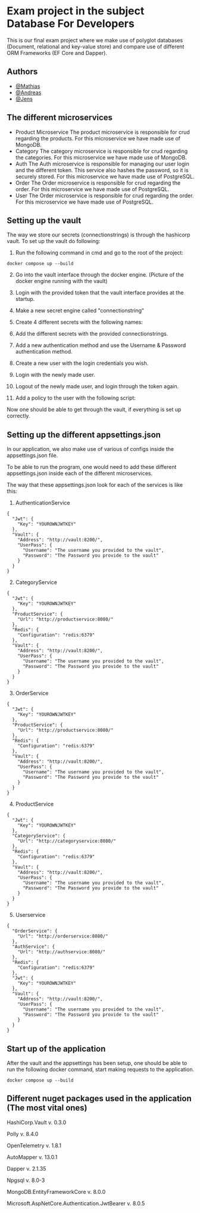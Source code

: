 # Exam project in the subject Database For Developers
This is our final exam project where we make use of polyglot databases (Document, relational and key-value store) and compare use of different ORM Frameworks (EF Core and Dapper).

## Authors

- [@Mathias](https://github.com/MathiasKrarup)
- [@Andreas](https://github.com/AndreasBerthelsen)
- [@Jens](https://github.com/JensIssa)

## The different microservices
* Product Microservice 
The product microservice is responsible for crud regarding the products. For this microservice we have made use of MongoDB.
* Category
The category microservice is responsible for crud regarding the categories. For this microservice we have made use of MongoDB.
* Auth
The Auth microservice is responsible for managing our user login and the different token. This service also hashes the password, so it is securely stored. For this microservice we have made use of PostgreSQL.
* Order
The Order microservice is responsible for crud regarding the order. For this microservice we have made use of PostgreSQL. 
* User
The Order microservice is responsible for crud regarding the order. For this microservice we have made use of PostgreSQL.

## Setting up the vault
The way we store our secrets (connectionstrings) is through the hashicorp vault. 
To set up the vault do following:

1. Run the following command in cmd and go to the root of the project:
```
docker compose up --build
```
2. Go into the vault interface through the docker engine.
(Picture of the docker engine running with the vault)

3. Login with the provided token that the vault interface provides at the startup.

4. Make a new secret engine called "connectionstring"

5. Create 4 different secrets with the following names:

6. Add the different secrets with the provided connectionstrings.

7. Add a new authentication method and use the Username & Password authentication method.

8. Create a new user with the login credentials you wish.

9. Login with the newly made user.

10. Logout of the newly made user, and login through the token again.

11. Add a policy to the user with the following script:


Now one should be able to get through the vault, if everything is set up correctly.

## Setting up the different appsettings.json

In our application, we also make use of various of configs inside the appsettings.json file.

To be able to run the program, one would need to add these different appsettings.json inside each of the different microservices.

The way that these appsettings.json look for each of the services is like this:

1. AuthenticationService

```
{
  "Jwt": {
    "Key": "YOUROWNJWTKEY"
  },
  "Vault": {
    "Address": "http://vault:8200/",
    "UserPass": {
      "Username": "The username you provided to the vault",
      "Password": "The Password you provide to the vault"
    }
  }
}

```

2. CategoryService

```
{
  "Jwt": {
    "Key": "YOUROWNJWTKEY"
  },
  "ProductService": {
    "Url": "http://productservice:8080/"
  },
  "Redis": {
    "Configuration": "redis:6379"
  },
  "Vault": {
    "Address": "http://vault:8200/",
    "UserPass": {
      "Username": "The username you provided to the vault",
      "Password": "The Password you provide to the vault"
    }
  }
}
```

3. OrderService


```
{
  "Jwt": {
    "Key": "YOUROWNJWTKEY"
  },
  "ProductService": {
    "Url": "http://productservice:8080/"
  },
  "Redis": {
    "Configuration": "redis:6379"
  },
  "Vault": {
    "Address": "http://vault:8200/",
    "UserPass": {
      "Username": "The username you provided to the vault",
      "Password": "The Password you provide to the vault"
    }
  }
}
```

4. ProductService
```
{
  "Jwt": {
    "Key": "YOUROWNJWTKEY"
  },
  "CategoryService": {
    "Url": "http://categoryservice:8080/"
  },
  "Redis": {
    "Configuration": "redis:6379"
  },
  "Vault": {
    "Address": "http://vault:8200/",
    "UserPass": {
      "Username": "The username you provided to the vault",
      "Password": "The Password you provide to the vault"
    }
  }
}
```

5. Userservice

```
{
  "OrderService": {
    "Url": "http://orderservice:8080/"
  },
  "AuthService": {
    "Url": "http://authservice:8080/"
  },
  "Redis": {
    "Configuration": "redis:6379"
  },
  "Jwt": {
    "Key": "YOUROWNJWTKEY"
  },
  "Vault": {
    "Address": "http://vault:8200/",
    "UserPass": {
      "Username": "The username you provided to the vault",
      "Password": "The Password you provide to the vault"
    }
  }
}

```

## Start up of the application

After the vault and the appsettings has been setup, one should be able to run the following docker command, start making requests to the application.

```
docker compose up --build
```

## Different nuget packages used in the application (The most vital ones)


HashiCorp.Vault v. 0.3.0

Polly v. 8.4.0

OpenTelemetry v. 1.8.1

AutoMapper v. 13.0.1

Dapper v. 2.1.35

Npgsql v. 8.0-3

MongoDB.EntityFrameworkCore v. 8.0.0

Microsoft.AspNetCore.Authentication.JwtBearer v. 8.0.5
